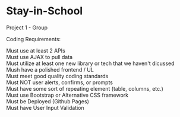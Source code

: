 # Stay-in-School
Project 1 - Group

Coding Requirements:

Must use at least 2 APIs <br>
Must use AJAX to pull data <br>
Must utilize at least one new library or tech that we haven't dicussed <br>
Mush have a polished frontend / UL  <br>
Must meet good quality coding standards <br>
Must NOT user alerts, confirms, or prompts <br>
Must have some sort of repeating element (table, columns, etc.) <br>
Must use Bootstrap or Alternative CSS framework <br>
Must be Deployed (Github Pages) <br>
Must have User Input Validation
